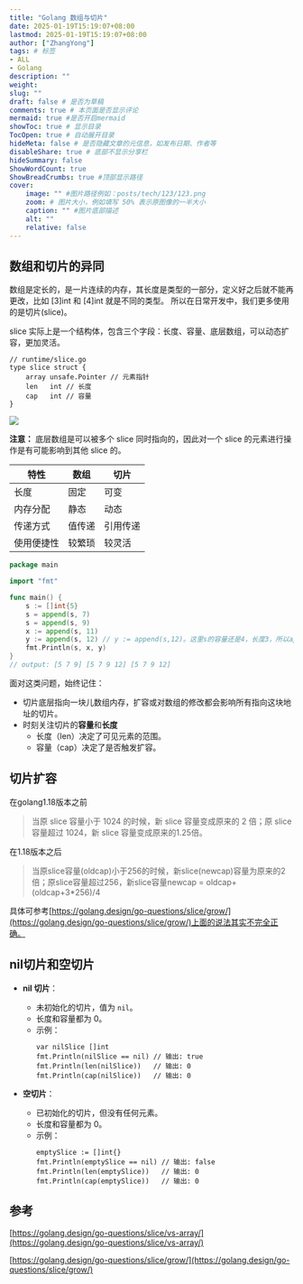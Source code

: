 ```yaml
---
title: "Golang 数组与切片"
date: 2025-01-19T15:19:07+08:00
lastmod: 2025-01-19T15:19:07+08:00
author: ["ZhangYong"]
tags: # 标签
- ALL
- Golang
description: ""
weight:
slug: ""
draft: false # 是否为草稿
comments: true # 本页面是否显示评论
mermaid: true #是否开启mermaid
showToc: true # 显示目录
TocOpen: true # 自动展开目录
hideMeta: false # 是否隐藏文章的元信息，如发布日期、作者等
disableShare: true # 底部不显示分享栏
hideSummary: false
ShowWordCount: true
ShowBreadCrumbs: true #顶部显示路径
cover:
    image: "" #图片路径例如：posts/tech/123/123.png
    zoom: # 图片大小，例如填写 50% 表示原图像的一半大小
    caption: "" #图片底部描述
    alt: ""
    relative: false
---
```


## 数组和切片的异同

数组是定长的，是一片连续的内存，其长度是类型的一部分，定义好之后就不能再更改，比如 [3]int 和 [4]int 就是不同的类型。
所以在日常开发中，我们更多使用的是切片(slice)。

slice 实际上是一个结构体，包含三个字段：长度、容量、底层数组，可以动态扩容，更加灵活。

```
// runtime/slice.go
type slice struct {
	array unsafe.Pointer // 元素指针
	len   int // 长度 
	cap   int // 容量
}
```

![](/images/Go/slice_array.png)

**注意：** 底层数组是可以被多个 slice 同时指向的，因此对一个 slice 的元素进行操作是有可能影响到其他 slice 的。

| 特性     | 数组     | 切片     |
| -------- | -------- | -------- |
| 长度     | 固定     | 可变     |
| 内存分配 | 静态     | 动态     |
| 传递方式 | 值传递   | 引用传递 |
| 使用便捷性 | 较繁琐   | 较灵活   |

```go
package main

import "fmt"

func main() {
    s := []int{5}
    s = append(s, 7)
    s = append(s, 9)
    x := append(s, 11)
    y := append(s, 12) // y := append(s,12)。这里s的容量还是4，长度3，所以append 12会写入到第四个位置，覆盖原来的11，变为12。此时y的底层数组是[5,7,9,12]，长度4。而x的底层数组也被修改了，因为x和y共享同一个底层数组。所以x的值现在也是[5,7,9,12]。
    fmt.Println(s, x, y)
}
// output: [5 7 9] [5 7 9 12] [5 7 9 12]
```
面对这类问题，始终记住：
* 切片底层指向一块儿数组内存，扩容或对数组的修改都会影响所有指向这块地址的切片。
* 时刻关注切片的**容量**和**长度**
  * 长度（len）决定了可见元素的范围。
  * 容量（cap）决定了是否触发扩容。

## 切片扩容

在golang1.18版本之前

> 当原 slice 容量小于 1024 的时候，新 slice 容量变成原来的 2 倍；原 slice 容量超过 1024，新 slice 容量变成原来的1.25倍。

在1.18版本之后

> 当原slice容量(oldcap)小于256的时候，新slice(newcap)容量为原来的2倍；原slice容量超过256，新slice容量newcap = oldcap+(oldcap+3*256)/4

具体可参考[https://golang.design/go-questions/slice/grow/](https://golang.design/go-questions/slice/grow/)上面的说法其实不完全正确。

## nil切片和空切片
- **nil 切片**：
    - 未初始化的切片，值为 `nil`。
    - 长度和容量都为 0。
    - 示例：
      ```
      var nilSlice []int
      fmt.Println(nilSlice == nil) // 输出: true
      fmt.Println(len(nilSlice))   // 输出: 0
      fmt.Println(cap(nilSlice))   // 输出: 0
      ```

- **空切片**：
    - 已初始化的切片，但没有任何元素。
    - 长度和容量都为 0。
    - 示例：
      ```
      emptySlice := []int{}
      fmt.Println(emptySlice == nil) // 输出: false
      fmt.Println(len(emptySlice))   // 输出: 0
      fmt.Println(cap(emptySlice))   // 输出: 0
      ```


## 参考
[https://golang.design/go-questions/slice/vs-array/](https://golang.design/go-questions/slice/vs-array/)

[https://golang.design/go-questions/slice/grow/](https://golang.design/go-questions/slice/grow/)